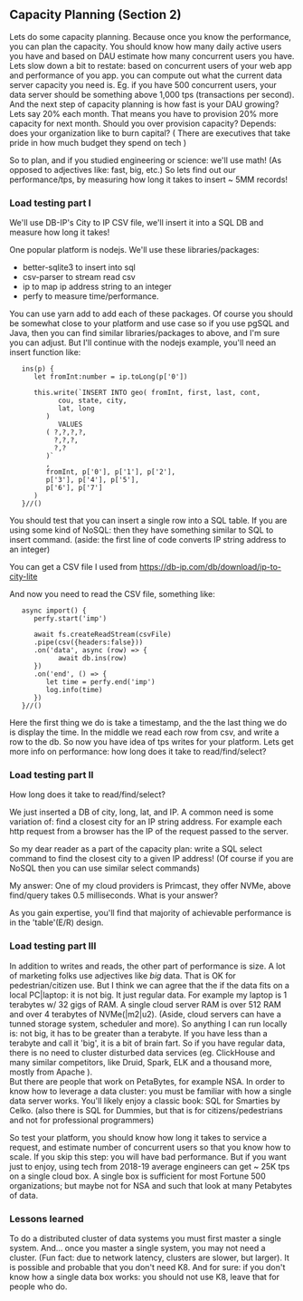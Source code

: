 
## Capacity Planning (Section 2)

Lets do some capacity planning.
Because once you know the performance, you can plan the capacity. You should know how many daily active users you have and based on DAU estimate how many concurrent users you have.
Lets slow down a bit to restate: based on concurrent users of your web app and performance of you app. you can compute out what the current data server capacity you need is. Eg. if you have 500 concurrent users, your data server should be something above 1,000 tps (transactions per second).
And the next step of capacity planning is how fast is your DAU growing? Lets say 20% each month. 
That means you have to provision 20% more capacity for next month. 
Should you over provision capacity? Depends: does your organization like to burn capital? ( There are executives that take pride in how much budget they spend on tech )

So to plan, and if you studied engineering or science: we'll use math! (As opposed to adjectives like: fast, big, etc.)
So lets find out our performance/tps, by measuring how long it takes to insert ~ 5MM records!


### Load testing part I

We'll use DB-IP's City to IP CSV file, we'll insert it into a SQL DB and measure how long it takes!

One popular platform is nodejs. We'll use these libraries/packages:
- better-sqlite3 to insert into sql 
- csv-parser to stream read csv
- ip to map ip address string to an integer
- perfy to measure time/performance.

You can use yarn add to add each of these packages. Of course you should be somewhat close to your platform and use case so if you use pgSQL and Java, then you can find similar libraries/packages to above, and I'm sure you can adjust. But I'll continue with the nodejs example, you'll need an insert function like:

```
   ins(p) {
      let fromInt:number = ip.toLong(p['0'])

      this.write(`INSERT INTO geo( fromInt, first, last, cont,
            cou, state, city, 
            lat, long
         )
            VALUES
         ( ?,?,?,?,
           ?,?,?,
           ?,?
         )`
         ,
         fromInt, p['0'], p['1'], p['2'],
         p['3'], p['4'], p['5'],
         p['6'], p['7']
      )
   }//()
```
You should test that you can insert a single row into a SQL table. If you are using some kind of NoSQL: then they have something similar to SQL to insert command. (aside: the first line of code converts IP string address to an integer)

You can get a CSV file I used from 
https://db-ip.com/db/download/ip-to-city-lite

And now you need to read the CSV file, something like:

```
   async import() {
      perfy.start('imp')
      
      await fs.createReadStream(csvFile)
      .pipe(csv({headers:false}))
      .on('data', async (row) => {
            await db.ins(row)
      })
      .on('end', () => {
         let time = perfy.end('imp')
         log.info(time)
      })
   }//()
```

Here the first thing we do is take a timestamp, and the the last thing we do is display the time. In the middle we read each row from csv, and write a row to the db.
So now you have idea of tps writes for your platform. 
Lets get more info on performance: how long does it take to read/find/select?


### Load testing part II

How long does it take to read/find/select?

We just inserted a DB of city, long, lat, and IP. A common need is some variation of: find a closest city for an IP string address.
For example each http request from a browser has the IP of the request passed to the server.

So my dear reader as a part of the capacity plan: write a SQL select command to find the closest city to a given IP address!
(Of course if you are NoSQL then you can use similar select commands)

My answer: One of my cloud providers is Primcast, they offer NVMe, above find/query takes 0.5 milliseconds.
What is your answer?

As you gain expertise, you'll find that majority of achievable performance is in the 'table'(E/R) design. 

### Load testing part III

In addition to writes and reads, the other part of performance is size. A lot of marketing folks use adjectives like *big* data. 
That is OK for pedestrian/citizen use. But I think we can agree that the if the data fits on a local PC|laptop: it is not big. It just regular data.
For example my laptop is 1 terabytes  w/ 32 gigs of RAM. 
A single cloud server RAM is over 512 RAM and over 4 terabytes of NVMe(|m2|u2). (Aside, cloud servers can have a tunned storage system, scheduler and more). So anything I can run locally is: not big, it has to be greater than a terabyte. If you have less than a terabyte and call it 'big', it is a bit of brain fart.
So if you have regular data, there is no need to cluster disturbed data services (eg. ClickHouse and many similar competitors, like Druid, Spark, ELK and a thousand more, mostly from Apache ).  
But there are people that work on PetaBytes, for example NSA. In order to know how to leverage a data cluster: you must be familiar with how a single data server works. You'll likely enjoy a classic book: SQL for Smarties by Celko. (also there is SQL for Dummies, but that is for citizens/pedestrians and not for professional programmers)

So test your platform, you should know how long it takes to service a request, and estimate number of concurrent users so that you know how to scale. If you skip this step: you will have bad performance.  But if you want just to enjoy, using tech from 2018-19 average engineers can get ~ 25K tps on a single cloud box. A single box is sufficient for most Fortune 500 organizations; but maybe not for NSA and such that look at many Petabytes of data.  

### Lessons learned

To do a distributed cluster of data systems you must first master a single system. And... once you master a single system, you may not need a cluster. (Fun fact: due to network latency, clusters are slower, but larger). It is possible and probable that you don't need K8. And for sure: if you don't know how a single data box works: you should not use K8, leave that for people who do.

